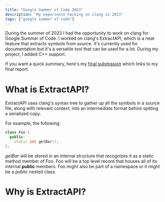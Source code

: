 ```yaml
---
title: "Google Summer of Code 2023"
description: "My experience hacking on clang in 2023"
tags: ["google summer of code"]
---
```


During the summer of 2023 I had the opportunity to work on clang for Google Summer of Code.
I worked on clang's ExtractAPI, which is a neat feature that extracts symbols from source.
It's currently used for documentation but it's a versatile tool that can be used for a lot.
During my project, I added C++ support.

If you want a quick summary, here's my [final submission](https://summerofcode.withgoogle.com/archive/2023/projects/uBg3dUrw)
which links to my final report.

# What is ExtractAPI?
ExtractAPI uses clang's syntax tree to gather up all the symbols in a source 
file, along with relevant context, into an intermediate format before spitting
a serialized copy.

For example, the following:
```cpp
class Foo {
  public:
    static int getBar();
};
```

*getBar* will be stored in an internal structure that recognizes it as a static method member of Foo.
Foo will be a top level record that houses all of its internal **public** members.
Foo might also be part of a namespace or it might be a public nested class.

# Why is ExtractAPI?
